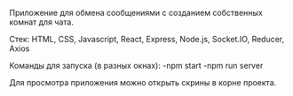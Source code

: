 Приложение для обмена сообщениями с созданием собственных комнат для чата.

Стек: HTML, CSS, Javascript, React, Express, Node.js, Socket.IO, Reducer, Axios  

Команды для запуска (в разных окнах):
-npm start
-npm run server

Для просмотра приложения можно открыть скрины в корне проекта.


